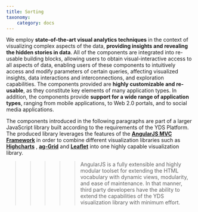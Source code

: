 ```yaml
---
title: Sorting
taxonomy:
    category: docs
---
```



We employ **state-of-the-art visual analytics techniques** in the context of visualizing complex aspects of the data, **providing insights and revealing the hidden stories in data**. All of the components are integrated into re-usable building blocks, allowing users to obtain visual-interactive access to all aspects of data, enabling users of these components to intuitively access and modify parameters of certain queries, affecting visualized insights, data interactions and interconnections, and exploration capabilities. The components provided are **highly customizable and re-usable**, as they constitute key elements of many application types. In addition, the components provide **support for a wide range of application types**, ranging from mobile applications, to Web 2.0 portals, and to social media applications.

The components introduced in the following paragraphs are part of a larger JavaScript library built according to the requirements of the YDS Platform. The produced library leverages the features of the **[AngularJS MVC Framework](https://angularjs.org/ "Visit AngularJS MVC Framework!")**  in order to combine different visualization libraries such as **[Highcharts](http://www.highcharts.com/ "Visit Highcharts!")** , **[ag-Grid](http://www.ag-grid.com/ "Visit ag-Grid!")** and **[Leaflet](http://leafletjs.com/ "Visit Leaflet!")** into one highly capable visualization library.

>>>>> AngularJS is a fully extensible and highly modular toolset for extending the HTML vocabulary with dynamic views, modularity, and ease of maintenance. In that manner, third party developers have the ability to extend the capabilities of the YDS visualization library with minimum effort.